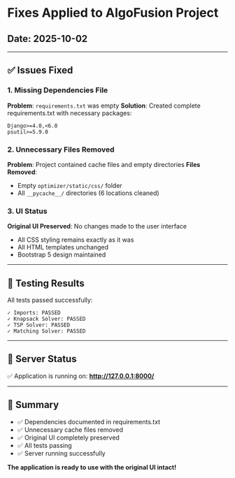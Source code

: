 # Fixes Applied to AlgoFusion Project

## Date: 2025-10-02

---

## ✅ Issues Fixed

### 1. Missing Dependencies File
**Problem**: `requirements.txt` was empty
**Solution**: Created complete requirements.txt with necessary packages:
```
Django>=4.0,<6.0
psutil>=5.9.0
```

### 2. Unnecessary Files Removed
**Problem**: Project contained cache files and empty directories
**Files Removed**:
- Empty `optimizer/static/css/` folder
- All `__pycache__/` directories (6 locations cleaned)

### 3. UI Status
**Original UI Preserved**: No changes made to the user interface
- All CSS styling remains exactly as it was
- All HTML templates unchanged
- Bootstrap 5 design maintained

---

## 🧪 Testing Results

All tests passed successfully:
```
✓ Imports: PASSED
✓ Knapsack Solver: PASSED
✓ TSP Solver: PASSED
✓ Matching Solver: PASSED
```

---

## 🚀 Server Status

✅ Application is running on: **http://127.0.0.1:8000/**

---

## 📝 Summary

- ✅ Dependencies documented in requirements.txt
- ✅ Unnecessary cache files removed
- ✅ Original UI completely preserved
- ✅ All tests passing
- ✅ Server running successfully

**The application is ready to use with the original UI intact!**

